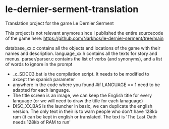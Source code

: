 # le-dernier-serment-translation
Translation project for the game Le Dernier Serment

This project is not relevant anymore since I published the entire sourcecode of the game here: https://github.com/Narkhos/le-dernier-serment/tree/main

database_xx.c contains all the objects and locations of the game with their names and description.
language_xx.h contains all the texts for story and menus.
parser/parser.c contains the list of verbs (and synonyms), and a list of words to ignore in the prompt

-  _c_SDCC3.bat is the compilation script. It needs to be modified to axcept the spanish parameter
- anywhere in the code where you found #if LANGUAGE == 1 need to be adapted for each language.
- The title screen is an image, we can keep the English title for every language (or we will need to draw the title for each lanaguage)
- DISC_XX.BAS is the launcher in basic, we can duplicate the english version. The only text in their is to warn people who don't have 128kb ram (it can be kept in english or translated. The text is 'The Last Oath needs 128kb of RAM to run'
